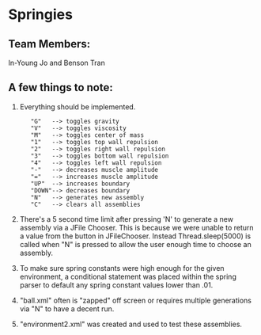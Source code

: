 **Springies**
=========
**Team Members:**
---------
In-Young Jo and Benson Tran

**A few things to note:**
---------

1. Everything should be implemented. 
     
          "G"   --> toggles gravity
          "V"   --> toggles viscosity
          "M"   --> toggles center of mass
          "1"   --> toggles top wall repulsion
          "2"   --> toggles right wall repulsion
          "3"   --> toggles bottom wall repulsion
          "4"   --> toggles left wall repulsion
          "-"   --> decreases muscle amplitude
          "="   --> increases muscle amplitude
          "UP"  --> increases boundary
          "DOWN"--> decreases boundary
          "N"   --> generates new assembly
          "C"   --> clears all assemblies

2. There's a 5 second time limit after pressing 'N' to generate a new assembly via a JFile Chooser. This is because we were unable to return a value from the button in JFileChooser. Instead Thread.sleep(5000) is called when "N" is pressed to allow the user enough time to choose an assembly.

3. To make sure spring constants were high enough for the given environment, a conditional statement was placed within the spring parser to default any spring constant values lower than .01.

4. "ball.xml" often is "zapped" off screen or requires multiple generations via "N" to have a decent run.

5. "environment2.xml" was created and used to test these assemblies.


  
